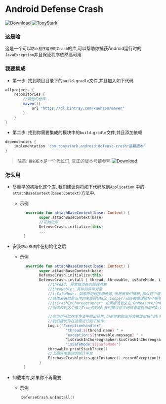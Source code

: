 # Android Defense Crash

[ ![Download](https://api.bintray.com/packages/xuuhaoo/maven/DefenseCrash/images/download.svg) ](https://bintray.com/xuuhaoo/maven/DefenseCrash/_latestVersion)
[![TonyStark](https://img.shields.io/badge/TonyStark-IronMan-red.svg)]()

### 这是啥
这是一个可以`防止程序运行时Crash`的库,可以帮助你捕获Android运行时的`JavaException`并且保证程序依然高可用.


### 我要集成
* 第一步: 找到项目目录下的`build.gradle`文件,并且加入如下代码

```groovy
allprojects {
	repositories {
        //其他的仓库..
        maven(){
            url "https://dl.bintray.com/xuuhaoo/maven"
        }
    }
}
```

* 第二步: 找到你需要集成的模块中的`build.gradle`文件,并且添加依赖

```groovy
dependencies {
    implementation 'com.tonystark.android:defense-crash:最新版本’
}
```
> 注意: `最新版本`是一个代位词, 真正的版本号请参照 [ ![Download](https://api.bintray.com/packages/xuuhaoo/maven/DefenseCrash/images/download.svg) ](https://bintray.com/xuuhaoo/maven/DefenseCrash/_latestVersion)

### 怎么用
* 尽量早的初始化这个库, 我们建议你将如下代码放到`Application` 中的`attachBaseContext(base:Context)`方法中.
	* 示例

	```kotlin
		  override fun attachBaseContext(base: Context) {
				super.attachBaseContext(base)
				//初始化库
				DefenseCrash.initialize(this)
				...
 		 }
	```
* 安装`防止崩溃`库在初始化之后
	* 示例

	```kotlin
		  override fun attachBaseContext(base: Context) {
				super.attachBaseContext(base)
				DefenseCrash.initialize(this)
				DefenseCrash.install { thread, throwable, isSafeMode, isCrashInChoreographer ->
      				//thread: 异常崩溃在的线程对象
					//throwable: 具体的异常对象
					//isSafeMode: 如果应用程序崩溃过,但是被我们捕获,那么这个值将会是true来告知开发人员,
					//具体来讲就是当你的主线程(Main Looper)已经被错误破坏不能够正常loop的时候,我们将使用魔法保证他运行.这称之为安全模式
					//isCrashInChoreographer: 如果崩溃发生在 OnMeasure/OnLayout/OnDraw 方法中,这将会导致程序白屏或黑屏亦或是一些View显示不成功					
					//当你收到这个值为True的时候,我们建议你关闭或者重启当前的Activity

					//你当然可以在本方法中抛出异常,但是你的抛出将会被虚拟机(VM)捕获并且你的进程将被它关闭
					//我们建议你在这里进行如下操作:
					Log.i("Exceptionhandler",
							"thread:${thread.name} " +
							"exception:${throwable.message} " +
         					“isCrashInChoreographer:$isCrashInChoreographer " +
							"isSafeMode:$isSafeMode")
    				throwable.printStackTrace()
					//上报异常到你的统计平台
					FirebaseCrashlytics.getInstance().recordException(throwable);
   				}
 		 }
	```

* 卸载本库,如果你不再需要
	* 示例

	```kotlin
		DefenseCrash.unInstall()
	```
